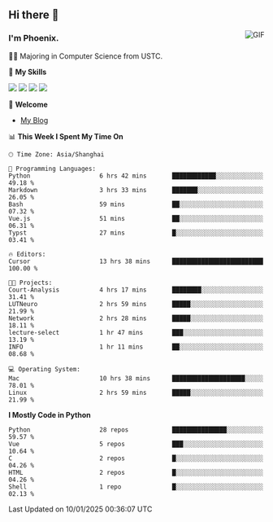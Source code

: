 ## Hi there 👋
<img align="right" alt="GIF" src="https://raw.githubusercontent.com/JoeyBling/JoeyBling/master/pic/pusheencode.gif" />

### I'm Phoenix.

👨‍🎓 Majoring in Computer Science from USTC.

🌟 **My Skills**

![](https://img.shields.io/badge/-Python-3e74a2?style=flat-square&logo=Python&logoColor=fff)
![](https://img.shields.io/badge/-C++-9f62a5?style=flat&logo=cplusplus&logoColor=white)
![](https://img.shields.io/badge/-Linux-185886?style=flat-square&logo=Linux&logoColor=fff)
![](https://img.shields.io/badge/-Rust-ff4136?style=flat-square&logo=Rust&logoColor=fff)

💬 **Welcome**

- [My Blog](https://ysy-phoenix.github.io/)

<!--START_SECTION:waka-->
📊 **This Week I Spent My Time On** 

```text
🕑︎ Time Zone: Asia/Shanghai

💬 Programming Languages: 
Python                   6 hrs 42 mins       ████████████░░░░░░░░░░░░░   49.18 % 
Markdown                 3 hrs 33 mins       ███████░░░░░░░░░░░░░░░░░░   26.05 % 
Bash                     59 mins             ██░░░░░░░░░░░░░░░░░░░░░░░   07.32 % 
Vue.js                   51 mins             ██░░░░░░░░░░░░░░░░░░░░░░░   06.31 % 
Typst                    27 mins             █░░░░░░░░░░░░░░░░░░░░░░░░   03.41 % 

🔥 Editors: 
Cursor                   13 hrs 38 mins      █████████████████████████   100.00 % 

🐱‍💻 Projects: 
Court-Analysis           4 hrs 17 mins       ████████░░░░░░░░░░░░░░░░░   31.41 % 
LUTNeuro                 2 hrs 59 mins       █████░░░░░░░░░░░░░░░░░░░░   21.99 % 
Network                  2 hrs 28 mins       █████░░░░░░░░░░░░░░░░░░░░   18.11 % 
lecture-select           1 hr 47 mins        ███░░░░░░░░░░░░░░░░░░░░░░   13.19 % 
INFO                     1 hr 11 mins        ██░░░░░░░░░░░░░░░░░░░░░░░   08.68 % 

💻 Operating System: 
Mac                      10 hrs 38 mins      ████████████████████░░░░░   78.01 % 
Linux                    2 hrs 59 mins       █████░░░░░░░░░░░░░░░░░░░░   21.99 % 
```

**I Mostly Code in Python** 

```text
Python                   28 repos            ███████████████░░░░░░░░░░   59.57 % 
Vue                      5 repos             ███░░░░░░░░░░░░░░░░░░░░░░   10.64 % 
C                        2 repos             █░░░░░░░░░░░░░░░░░░░░░░░░   04.26 % 
HTML                     2 repos             █░░░░░░░░░░░░░░░░░░░░░░░░   04.26 % 
Shell                    1 repo              █░░░░░░░░░░░░░░░░░░░░░░░░   02.13 % 
```




 Last Updated on 10/01/2025 00:36:07 UTC
<!--END_SECTION:waka-->

<!--
**ysy-phoenix/ysy-phoenix** is a ✨ _special_ ✨ repository because its `README.md` (this file) appears on your GitHub profile.

Here are some ideas to get you started:

- 🔭 I’m currently working on ...
- 🌱 I’m currently learning ...
- 👯 I’m looking to collaborate on ...
- 🤔 I’m looking for help with ...
- 💬 Ask me about ...
- 📫 How to reach me: ...
- 😄 Pronouns: ...
- ⚡ Fun fact: ...
-->
